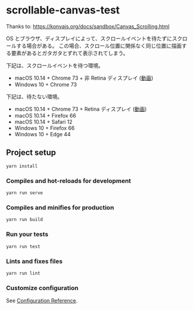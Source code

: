 # scrollable-canvas-test

Thanks to: https://konvajs.org/docs/sandbox/Canvas_Scrolling.html

OS とブラウザ、ディスプレイによって、スクロールイベントを待たずにスクロールする場合がある。
この場合、スクロール位置に関係なく同じ位置に描画する要素があるとガタガタとずれて表示されてしまう。

下記は、スクロールイベントを待つ環境。

- macOS 10.14 + Chrome 73 + 非 Retina ディスプレイ ([動画](mov/mac-chrome-1x.mov))
- Windows 10 + Chrome 73

下記は、待たない環境。

- macOS 10.14 + Chrome 73 + Retina ディスプレイ ([動画](mov/mac-chrome-2x.mov))
- macOS 10.14 + Firefox 66
- macOS 10.14 + Safari 12
- Windows 10 + Firefox 66
- Windows 10 + Edge 44


## Project setup
```
yarn install
```

### Compiles and hot-reloads for development
```
yarn run serve
```

### Compiles and minifies for production
```
yarn run build
```

### Run your tests
```
yarn run test
```

### Lints and fixes files
```
yarn run lint
```

### Customize configuration
See [Configuration Reference](https://cli.vuejs.org/config/).
